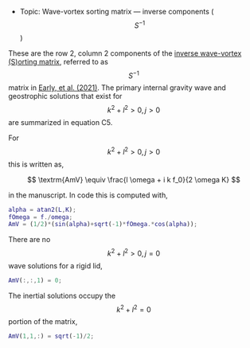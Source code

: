 - Topic: Wave-vortex sorting matrix — inverse components ($$S^{-1}$$)

These are the row 2, column 2 components of the [inverse wave-vortex (S)orting matrix](/mathematical-introduction/transformations.html), referred to as $$S^{-1}$$ matrix in [Early, et al. (2021)](https://doi.org/10.1017/jfm.2020.995). The primary internal gravity wave and geostrophic solutions that exist for $$k^2+l^2>0, j>0$$ are summarized in equation C5.

For $$k^2+l^2>0, j>0$$ this is written as,

$$
\textrm{AmV} \equiv \frac{l \omega + i k f_0}{2 \omega K}
$$

in the manuscript. In code this is computed with,

```matlab
alpha = atan2(L,K);
fOmega = f./omega;
AmV = (1/2)*(sin(alpha)+sqrt(-1)*fOmega.*cos(alpha));
```

There are no $$k^2+l^2>0, j=0$$ wave solutions for a rigid lid,

```matlab
AmV(:,:,1) = 0;
```

The inertial solutions occupy the $$k^2+l^2=0$$ portion of the matrix,

```matlab
AmV(1,1,:) = sqrt(-1)/2;
```

